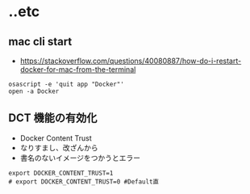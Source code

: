 # ..etc

## mac cli start
- https://stackoverflow.com/questions/40080887/how-do-i-restart-docker-for-mac-from-the-terminal
```
osascript -e 'quit app "Docker"'
open -a Docker
```

## DCT 機能の有効化
- Docker Content Trust
- なりすまし、改ざんから
- 書名のないイメージをつかうとエラー
```
export DOCKER_CONTENT_TRUST=1
# export DOCKER_CONTENT_TRUST=0 #Default直
```

